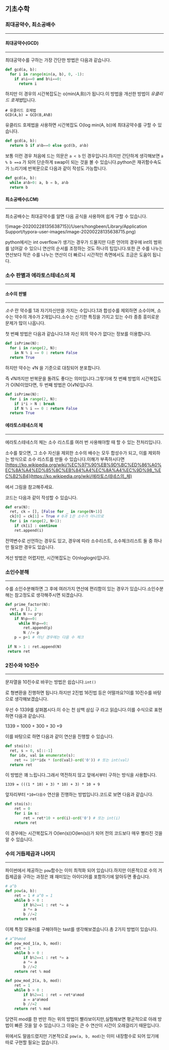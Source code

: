## 기초수학

### 최대공약수, 최소공배수

-----

#### 최대공약수(GCD)

-----

최대공약수를 구하는 가장 간단한 방법은 다음과 같습니다.

````python
def gcd(a, b):
  for i in range(min(a, b), 0, -1):
    if a%i==0 and b%i==0:
      return i
````

하지만 이 경우의 시간복잡도는 o(min(A,B))가 됩니다.이 방법을 개선한 방법이 *유클리드 호제법*입니다.

```
# 유클리드 호제법
GCD(A,b) = GCD(B,A%B)
```

유클리드 호제법을 사용하면 시간복잡도 O(log min(A, b))에 최대공약수를 구할 수 있습니다.

```python
def gcd(a, b):
  return b if a%b==0 else gcd(b, a%b)
```

보통 이런 경우 처음에 드는 의문은 `a < b` 인 경우입니다.하지만 간단하게 생각해보면 `a % b ==a` 가 되어 단순하게 swap이 되는 것을 볼 수 있습니다.python은 재귀함수속도가 느리기에 반복문으로 다음과 같이 작성도 가능합니다.

```python
def gcd(a, b):
  while a%b>0: a, b = b, a%b
  return b
```

#### 최소공배수(LCM)

------

최소공배수는 최대공약수를 알면 다음 공식을 사용하여 쉽게 구할 수 있습니다.

![image-20200228135638715](/Users/hongbeen/Library/Application Support/typora-user-images/image-20200228135638715.png)

python에서는 int overflow가 생기는 경우가 드물지만 다른 언어의 경우에 int의 범위를 넘어갈 수 있으니 연산의 순서를 조정하는 것도 하나의 팁입니다.또한 큰 수를 나누는 연산보다 작은 수를 나누는 연산이 더 빠르니 시간적인 측면에서도 조금은 도움이 됩니다.

### 소수 판별과 에라토스테네스의 체

----

#### 소수의 판별

----

*소수* 란 약수를 1과 자기자신만을 가지는 수입니다.1과 합성수를 제외하면 소수이며, 소수는 약수의 개수가 2개입니다.소수는 신기한 특징을 가지고 있는 수라 종종 흥미로운 문제가 많이 나옵니다.

첫 번째 방법은 다음과 같습니다.1과 자신 외의 약수가 없다는 정보를 이용합니다.

```python
def isPrime(N):
  for i in range(2, N):
    in N % i == 0 : return False
  return True
```

하지만 약수는 √N 을 기준으로 대칭되어 분포합니다.

즉 √N까지만 반복문을 돌려도 좋다는 의미입니다.그렇기에 첫 번째 방법의 시간복잡도가 O(N)이었다면, 두 번째 방법은 O(√N)입니다.

```python
def isPrime(N):
  for i in range(2, N):
    if i*i > N : break
    if N % i == 0 : return False
  return True
```

#### 에라토스테네스의 체

-----

에라토스테네스의 체는 소수 리스트를 여러 번 사용해야할 때 할 수 있는 전처리입니다.

소수를 찾으면, 그 소수 자신을 제외한 소수의 배수는 모두 합성수가 되고, 이를 제외하는 방식으로 소수 리스트를 만들 수 있습니다.이해가 부족하시다면 [https://ko.wikipedia.org/wiki/%EC%97%90%EB%9D%BC%ED%86%A0%EC%8A%A4%ED%85%8C%EB%84%A4%EC%8A%A4%EC%9D%98_%EC%B2%B4](https://ko.wikipedia.org/wiki/에라토스테네스의_체)

에서 그림을 참고해주세요.

코드는 다음과 같이 작성할 수 있습니다.

```python
def era(N):
  ret, ck = [], [False for _ in range(N+1)]
  ck[0] = ck[1] = True # 0과 1은 소수가 아니므로
  for i in range(2, N+1):
    if ck[i] : continue
    ret.append(i)
```

전역변수로 선언하는 경우도 있고, 경우에 따라 소수리스트, 소수체크리스트 둘 중 하나만 필요한 경우도 있습니다.

게산 방법은 어렵지만, 시간복잡도는 O(nloglogn)입니다.

### 소인수분해

----

수를 소인수분해하면 그 후에 여러가지 연산에 편리함이 있는 경우가 있습니다.소인수분해는 참고정도로 생각해주시면 되겠습니다.

```python
def prime_factor(N):
  ret, p [], 2
  while N >= p*p:
    if N%p==0:
      while N%p==0:
        ret.append(p)
        N //= p
    p = p+1 # 아닌 경우에는 다음 수 체크
    
 if N > 1 : ret.append(N)
 return ret
```

### 2진수와 10진수

-----

문자열을 10진수로 바꾸는 방법은 쉽습니다.`int()`

로 형변환을 진행하면 됩니다.하지만 2진법 16진법 등은 어떨까요?이를 10진수를 바탕으로 생각해보겠습니다.

우선 수 1339를 살펴봅시다.이 수는 천 삼백 삼십 구 라고 읽습니다.이를 수식으로 표현하면 다음과 같습니다.

1339 = 1000 + 300 + 30 +9

이를 바탕으로 하면 다음과 같이 연산을 진행할 수 있습니다.

```python
def stoi(s):
  ret, s = 0, s[::-1]
  for idx, val in enumerate(s):
    ret += 10**idx * (ord(val)-ord('0')) # 또는 int(val)
  return ret
```

이 방법은 꽤 느립니다.그래서 역전하지 않고 앞에서부터 구하는 방식을 사용합니다.

`1339 = (((1 * 10) + 3) * 10) + 3) * 10 + 9`

앞자리부터 `*10+다음수` 연산을 진행하는 방법입니다.코드로 보면 다음과 같습니다.

```python
def stoi(s):
    ret = 0
    for i in s:
        ret = ret*10 + ord(i)-ord('0') # 또는 int(i)
    return ret
```

이 경우에는 시간복잡도가 O(len(s))O(len(s))가 되어 전의 코드보다 매우 빨라진 것을 알 수 있습니다.

### 수의 거듭제곱과 나머지

----

파이썬에서 제공하는 `pow`함수는 이미 최적화 되어 있습니다.하지만 이론적으로 수의 거듭제곱을 구하는 과정은 꽤 재미있는 아이디어를 포함하기에 알아두면 좋습니다.

```python
# a^b
def pow(a, b):
    ret = 1 # a^0 = 1
    while b > 0 :
        if b%2==1 : ret *= a
        a *= a
        b //=2
    return ret
```

이제 특정 모듈러를 구해야하는 tast를 생각해보겠습니다.총 2가지 방법이 있습니다.

```python
# a^b%mod
def pow_mod_1(a, b, mod):
    ret = 1
    while b > 0 :
        if b%2==1 : ret *= a
        a *= a
        b //=2
    return ret % mod

def pow_mod_2(a, b, mod):
    ret = 1
    while b > 0 :
        if b%2==1 : ret = ret*a%mod
        a = a*a%mod
        b //=2
    return ret % mod
```

당연히 mod를 한 번만 하는 위의 방법이 빨라보이지만,실험해보면 평균적으로 아래 방법이 빠른 것을 알 수 있습니다.그 이유는 큰 수 연산이 시간이 오래걸리기 때문입니다.

위에서도 말씀드렸지만 기본적으로 `pow(a, b, mod)`는 이미 내장함수로 되어 있기에 따로 구현할 필요는 없습니다.